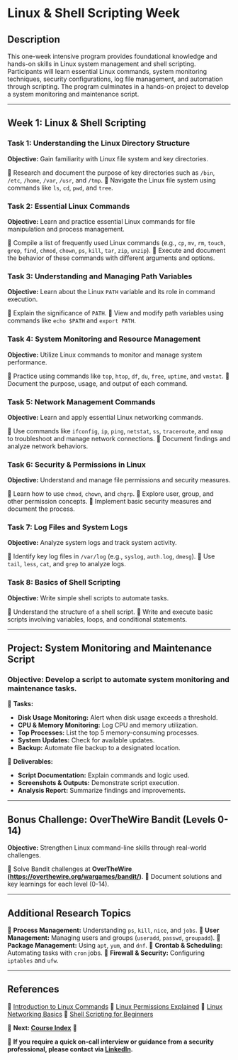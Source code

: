 # Linux & Shell Scripting Week

## **Description**
This one-week intensive program provides foundational knowledge and hands-on skills in Linux system management and shell scripting. Participants will learn essential Linux commands, system monitoring techniques, security configurations, log file management, and automation through scripting. The program culminates in a hands-on project to develop a system monitoring and maintenance script.

---

## **Week 1: Linux & Shell Scripting**

### **Task 1: Understanding the Linux Directory Structure**
**Objective:** Gain familiarity with Linux file system and key directories.

🔹 Research and document the purpose of key directories such as `/bin`, `/etc`, `/home`, `/var`, `/usr`, and `/tmp`.
🔹 Navigate the Linux file system using commands like `ls`, `cd`, `pwd`, and `tree`.

### **Task 2: Essential Linux Commands**
**Objective:** Learn and practice essential Linux commands for file manipulation and process management.

🔹 Compile a list of frequently used Linux commands (e.g., `cp`, `mv`, `rm`, `touch`, `grep`, `find`, `chmod`, `chown`, `ps`, `kill`, `tar`, `zip`, `unzip`).
🔹 Execute and document the behavior of these commands with different arguments and options.

### **Task 3: Understanding and Managing Path Variables**
**Objective:** Learn about the Linux `PATH` variable and its role in command execution.

🔹 Explain the significance of `PATH`.
🔹 View and modify path variables using commands like `echo $PATH` and `export PATH`.

### **Task 4: System Monitoring and Resource Management**
**Objective:** Utilize Linux commands to monitor and manage system performance.

🔹 Practice using commands like `top`, `htop`, `df`, `du`, `free`, `uptime`, and `vmstat`.
🔹 Document the purpose, usage, and output of each command.

### **Task 5: Network Management Commands**
**Objective:** Learn and apply essential Linux networking commands.

🔹 Use commands like `ifconfig`, `ip`, `ping`, `netstat`, `ss`, `traceroute`, and `nmap` to troubleshoot and manage network connections.
🔹 Document findings and analyze network behaviors.

### **Task 6: Security & Permissions in Linux**
**Objective:** Understand and manage file permissions and security measures.

🔹 Learn how to use `chmod`, `chown`, and `chgrp`.
🔹 Explore user, group, and other permission concepts.
🔹 Implement basic security measures and document the process.

### **Task 7: Log Files and System Logs**
**Objective:** Analyze system logs and track system activity.

🔹 Identify key log files in `/var/log` (e.g., `syslog`, `auth.log`, `dmesg`).
🔹 Use `tail`, `less`, `cat`, and `grep` to analyze logs.

### **Task 8: Basics of Shell Scripting**
**Objective:** Write simple shell scripts to automate tasks.

🔹 Understand the structure of a shell script.
🔹 Write and execute basic scripts involving variables, loops, and conditional statements.

---

## **Project: System Monitoring and Maintenance Script**

### **Objective:** Develop a script to automate system monitoring and maintenance tasks.

📌 **Tasks:**
- **Disk Usage Monitoring:** Alert when disk usage exceeds a threshold.
- **CPU & Memory Monitoring:** Log CPU and memory utilization.
- **Top Processes:** List the top 5 memory-consuming processes.
- **System Updates:** Check for available updates.
- **Backup:** Automate file backup to a designated location.

📌 **Deliverables:**
- **Script Documentation:** Explain commands and logic used.
- **Screenshots & Outputs:** Demonstrate script execution.
- **Analysis Report:** Summarize findings and improvements.

---

## **Bonus Challenge: OverTheWire Bandit (Levels 0-14)**
**Objective:** Strengthen Linux command-line skills through real-world challenges.

🔹 Solve Bandit challenges at **OverTheWire (https://overthewire.org/wargames/bandit/)**.
🔹 Document solutions and key learnings for each level (0-14).

---

## **Additional Research Topics**
📌 **Process Management:** Understanding `ps`, `kill`, `nice`, and `jobs`.
📌 **User Management:** Managing users and groups (`useradd`, `passwd`, `groupadd`).
📌 **Package Management:** Using `apt`, `yum`, and `dnf`.
📌 **Crontab & Scheduling:** Automating tasks with `cron` jobs.
📌 **Firewall & Security:** Configuring `iptables` and `ufw`.

---

## **References**
🔹 [Introduction to Linux Commands](https://medium.com/@linuxbasics/introduction-to-linux-commands-for-beginners-9f43422f6e4)
🔹 [Linux Permissions Explained](https://medium.com/@securityguide/linux-file-permissions-explained-a-complete-guide-805bb4f7c34a)
🔹 [Linux Networking Basics](https://medium.com/@netsec/linux-networking-basics-for-beginners-95f4f147d5d5)
🔹 [Shell Scripting for Beginners](https://medium.com/@shellscripting/shell-scripting-for-beginners-fc1b5fcb1c9e)

📌 **Next: [Course Index](./../1structure)** 🚀

📩 **If you require a quick on-call interview or guidance from a security professional, please contact via [LinkedIn](https://www.linkedin.com/in/manas-ramesh-9a7ba4149/).**  